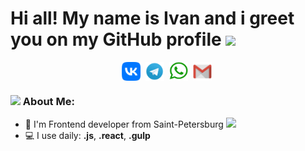 # Hi all! My name is Ivan and i greet you on my GitHub profile <img src="https://github.com/TheDudeThatCode/TheDudeThatCode/blob/master/Assets/Hi.gif" width="35" />
<p align="center">
<a href="https://vk.com/van_ka1" target="blank"><img align="center" src="./socials/VK Logo.png" alt="vk" height="30" width="30" /></a>&nbsp;
<a href="https://telegram.me/van_ka88" target="blank"><img align="center" src="./socials/tg.png" alt="tg" height="30" width="30" /></a>&nbsp;
<a href="https://wa.me/79119911933" target="blank"><img align="center" src="./socials/whatsaap.png" alt="whatsapp" height="30" width="30" /></a>&nbsp;
<a href="mailto:spyder34@yandex.ru" target="blank"><img align="center" src="./socials/gmail.png" alt="whatsapp" height="30" width="30" /></a>&nbsp;
</p>


### <img src="https://github.com/TheDudeThatCode/TheDudeThatCode/blob/master/Assets/Developer.gif" width="45" /> About Me:
- 🏦 I'm Frontend developer from Saint-Petersburg
      <img src="https://media.giphy.com/media/v1.Y2lkPTc5MGI3NjExbG9vaXljc25pODFweGpsc3RwYWJlNnAzdjM2bTlobXBvbG5xazh6YSZlcD12MV9pbnRlcm5hbF9naWZfYnlfaWQmY3Q9Zw/xonOzxf2M8hNu/giphy.gif" width="30">
- 💻 I use daily: **.js**, **.react**, **.gulp**
